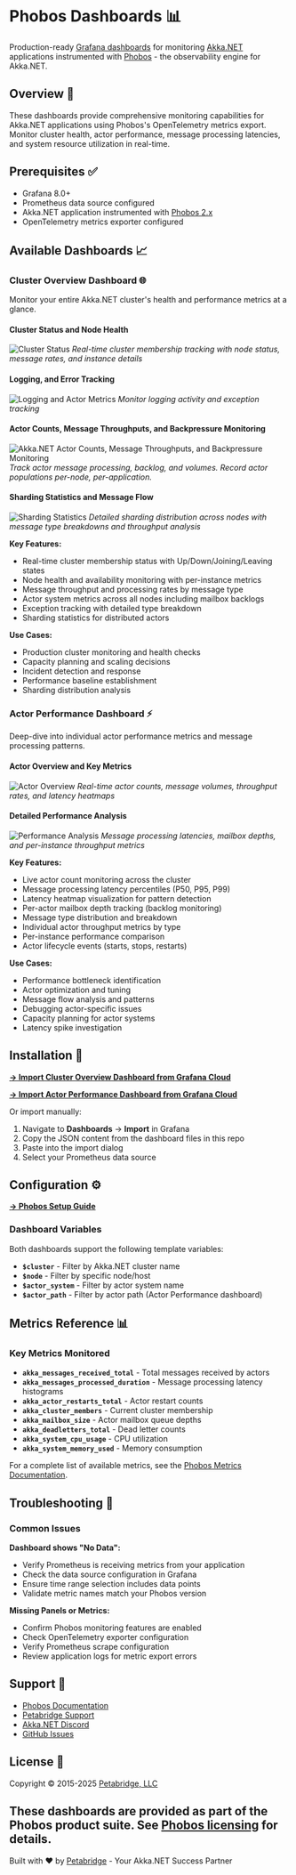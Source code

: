 # Phobos Dashboards 📊

Production-ready [Grafana dashboards](https://grafana.com/) for monitoring [Akka.NET](https://getakka.net/) applications instrumented with [Phobos](https://phobos.petabridge.com/) - the observability engine for Akka.NET.

## Overview 🎯

These dashboards provide comprehensive monitoring capabilities for Akka.NET applications using Phobos's OpenTelemetry metrics export. Monitor cluster health, actor performance, message processing latencies, and system resource utilization in real-time.

## Prerequisites ✅

- Grafana 8.0+
- Prometheus data source configured
- Akka.NET application instrumented with [Phobos 2.x](https://phobos.petabridge.com/articles/setup/index.html)
- OpenTelemetry metrics exporter configured

## Available Dashboards 📈

### Cluster Overview Dashboard 🌐

Monitor your entire Akka.NET cluster's health and performance metrics at a glance.

#### Cluster Status and Node Health
![Cluster Status](images/cluster-overview-top.png)
*Real-time cluster membership tracking with node status, message rates, and instance details*

#### Logging, and Error Tracking
![Logging and Actor Metrics](images/cluster-overview-middle.png)
*Monitor logging activity and exception tracking*

#### Actor Counts, Message Throughputs, and Backpressure Monitoring

![Akka.NET Actor Counts, Message Throughputs, and Backpressure Monitoring](images/cluster-actor-metrics.png)
*Track actor message processing, backlog, and volumes. Record actor populations per-node, per-application.*

#### Sharding Statistics and Message Flow
![Sharding Statistics](images/cluster-overview-bottom.png)
*Detailed sharding distribution across nodes with message type breakdowns and throughput analysis*

**Key Features:**
- Real-time cluster membership status with Up/Down/Joining/Leaving states
- Node health and availability monitoring with per-instance metrics
- Message throughput and processing rates by message type
- Actor system metrics across all nodes including mailbox backlogs
- Exception tracking with detailed type breakdown
- Sharding statistics for distributed actors

**Use Cases:**
- Production cluster monitoring and health checks
- Capacity planning and scaling decisions
- Incident detection and response
- Performance baseline establishment
- Sharding distribution analysis

### Actor Performance Dashboard ⚡

Deep-dive into individual actor performance metrics and message processing patterns.

#### Actor Overview and Key Metrics
![Actor Overview](images/actor-performance-top.png)
*Real-time actor counts, message volumes, throughput rates, and latency heatmaps*

#### Detailed Performance Analysis
![Performance Analysis](images/actor-performance-bottom.png)
*Message processing latencies, mailbox depths, and per-instance throughput metrics*

**Key Features:**
- Live actor count monitoring across the cluster
- Message processing latency percentiles (P50, P95, P99)
- Latency heatmap visualization for pattern detection
- Per-actor mailbox depth tracking (backlog monitoring)
- Message type distribution and breakdown
- Individual actor throughput metrics by type
- Per-instance performance comparison
- Actor lifecycle events (starts, stops, restarts)

**Use Cases:**
- Performance bottleneck identification
- Actor optimization and tuning
- Message flow analysis and patterns
- Debugging actor-specific issues
- Capacity planning for actor systems
- Latency spike investigation

## Installation 🚀

**[→ Import Cluster Overview Dashboard from Grafana Cloud](https://grafana.com/grafana/dashboards/15637-akka-net-cluster-phobos-2-5-metrics/)**

**[→ Import Actor Performance Dashboard from Grafana Cloud](https://grafana.com/grafana/dashboards/15638-akka-net-cluster-phobos-2-x-message-latency-metrics-prometheus-data-source/)**

Or import manually:

1. Navigate to **Dashboards** → **Import** in Grafana
2. Copy the JSON content from the dashboard files in this repo
3. Paste into the import dialog
4. Select your Prometheus data source

## Configuration ⚙️

**[→ Phobos Setup Guide](https://phobos.petabridge.com/articles/setup/index.html)**

### Dashboard Variables

Both dashboards support the following template variables:

- **`$cluster`** - Filter by Akka.NET cluster name
- **`$node`** - Filter by specific node/host
- **`$actor_system`** - Filter by actor system name
- **`$actor_path`** - Filter by actor path (Actor Performance dashboard)

## Metrics Reference 📊

### Key Metrics Monitored

- **`akka_messages_received_total`** - Total messages received by actors
- **`akka_messages_processed_duration`** - Message processing latency histograms
- **`akka_actor_restarts_total`** - Actor restart counts
- **`akka_cluster_members`** - Current cluster membership
- **`akka_mailbox_size`** - Actor mailbox queue depths
- **`akka_deadletters_total`** - Dead letter counts
- **`akka_system_cpu_usage`** - CPU utilization
- **`akka_system_memory_used`** - Memory consumption

For a complete list of available metrics, see the [Phobos Metrics Documentation](https://phobos.petabridge.com/articles/metrics/index.html).

## Troubleshooting 🔧

### Common Issues

**Dashboard shows "No Data":**
- Verify Prometheus is receiving metrics from your application
- Check the data source configuration in Grafana
- Ensure time range selection includes data points
- Validate metric names match your Phobos version

**Missing Panels or Metrics:**
- Confirm Phobos monitoring features are enabled
- Check OpenTelemetry exporter configuration
- Verify Prometheus scrape configuration
- Review application logs for metric export errors

## Support 💬

- [Phobos Documentation](https://phobos.petabridge.com/)
- [Petabridge Support](https://petabridge.com/support/)
- [Akka.NET Discord](https://discord.gg/GSCfPwhbWP)
- [GitHub Issues](https://github.com/petabridge/phobos-dashboards/issues)

## License 📄

Copyright © 2015-2025 [Petabridge, LLC](https://petabridge.com/)

These dashboards are provided as part of the Phobos product suite. See [Phobos licensing](https://phobos.petabridge.com/articles/licensing.html) for details.
---

Built with ❤️ by [Petabridge](https://petabridge.com/) - Your Akka.NET Success Partner
